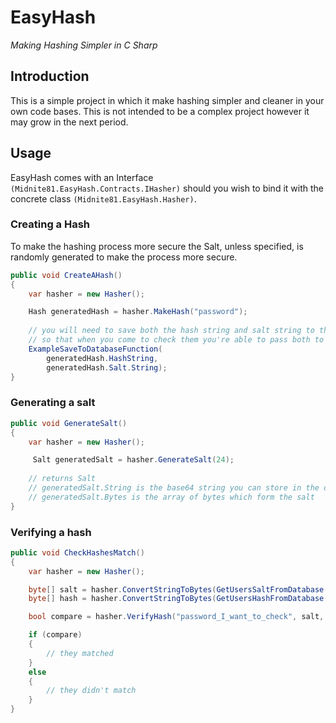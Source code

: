# EasyHash
_Making Hashing Simpler in C Sharp_

## Introduction

This is a simple project in which it make hashing simpler and cleaner
in your own code bases. This is not intended to be a complex project
however it may grow in the next period. 

## Usage

EasyHash comes with an Interface `(Midnite81.EasyHash.Contracts.IHasher)` 
should you wish to bind it with the concrete class 
`(Midnite81.EasyHash.Hasher)`.

### Creating a Hash

To make the hashing process more secure the Salt, unless specified, 
is randomly generated to make the process more secure. 

```c#
public void CreateAHash()
{
    var hasher = new Hasher();

    Hash generatedHash = hasher.MakeHash("password");
    
    // you will need to save both the hash string and salt string to the database, 
    // so that when you come to check them you're able to pass both to the verify function
    ExampleSaveToDatabaseFunction(
        generatedHash.HashString, 
        generatedHash.Salt.String);
}
```

### Generating a salt

```c#
public void GenerateSalt()
{
    var hasher = new Hasher();

     Salt generatedSalt = hasher.GenerateSalt(24);
    
    // returns Salt
    // generatedSalt.String is the base64 string you can store in the database should you wish
    // generatedSalt.Bytes is the array of bytes which form the salt
}
```


### Verifying a hash

```c#
public void CheckHashesMatch()
{
    var hasher = new Hasher();

    byte[] salt = hasher.ConvertStringToBytes(GetUsersSaltFromDatabase());
    byte[] hash = hasher.ConvertStringToBytes(GetUsersHashFromDatabase());

    bool compare = hasher.VerifyHash("password_I_want_to_check", salt, hash);

    if (compare)
    {
        // they matched
    }
    else
    {
        // they didn't match
    }
}
```